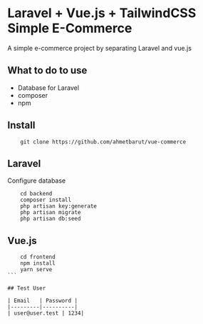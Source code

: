 # Laravel + Vue.js + TailwindCSS Simple E-Commerce

A simple e-commerce project by separating Laravel and vue.js

## What to do to use

- Database for Laravel
- composer
- npm

## Install

```shell
    git clone https://github.com/ahmetbarut/vue-commerce
```

## Laravel

Configure database

```shell
    cd backend
    composer install
    php artisan key:generate
    php artisan migrate
    php artisan db:seed
```

## Vue.js

````shell
    cd frontend
    npm install
    yarn serve
```

## Test User

| Email   | Password |
|---------|----------|
| user@user.test | 1234|
````
